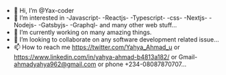 - 👋 Hi, I’m @Yax-coder
- 👀 I’m interested in -Javascript- -Reactjs- -Typescript- -css- -Nextjs- -Nodejs- -Gatsbyjs- -Graphql- and many other web stuff...
- 🌱 I’m currently working on many amazing things.
- 💞️ I’m looking to collaborate on any software development related issue...
- 📫 How to reach me https://twitter.com/Yahya_Ahmad_u or https://www.linkedin.com/in/yahya-ahmad-b4813a182/  or Gmail- ahmadyahya962@gmail.com or phone +234-08087870707...

<!---
Yax-coder/Yax-coder is a ✨ special ✨ repository because its `README.md` (this file) appears on your GitHub profile.
You can click the Preview link to take a look at your changes.
--->
